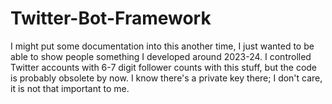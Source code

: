 # Twitter-Bot-Framework

I might put some documentation into this another time, I just wanted to be able to show people something I developed around 2023-24. I controlled Twitter accounts with 6-7 digit follower counts with this stuff, but the code is probably obsolete by now. I know there's a private key there; I don't care, it is not that important to me.